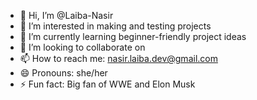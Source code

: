 - 👋 Hi, I’m @Laiba-Nasir
- 👀 I’m interested in making and testing projects 
- 🌱 I’m currently learning beginner-friendly project ideas 
- 💞️ I’m looking to collaborate on 
- 📫 How to reach me: nasir.laiba.dev@gmail.com
- 😄 Pronouns: she/her
- ⚡ Fun fact: Big fan of WWE and Elon Musk  

<!---
Laiba-Nasir/Laiba-Nasir is a ✨ special ✨ repository because its `README.md` (this file) appears on your GitHub profile.
You can click the Preview link to take a look at your changes.
--->
